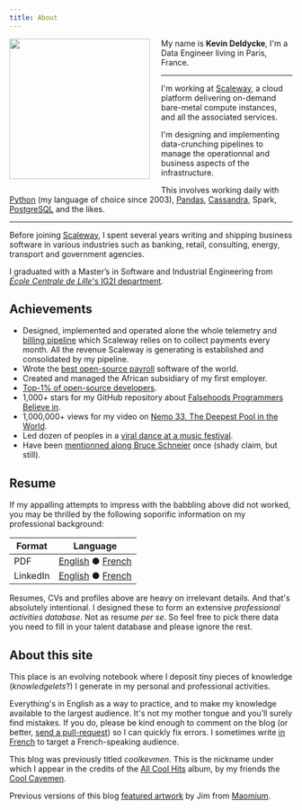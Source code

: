 ```yaml
---
title: About
---
```


<img class="thumbnail" width="250px"
style="float: left; margin-right: 20px; margin-bottom: 20px"
src="/uploads/2015/profile-photo.jpg"/>

My name is **Kevin Deldycke**, I'm a Data Engineer living in Paris, France.

---------

I'm working at [Scaleway](https://scaleway.com), a cloud platform delivering
on-demand bare-metal compute instances, and all the associated services.

I'm designing and implementing data-crunching pipelines to manage the
operationnal and business aspects of the infrastructure.

This involves working daily with [Python]({tag}python) (my language of choice
since 2003), [Pandas]({tag}pandas), [Cassandra]({tag}cassandra), Spark,
[PostgreSQL]({tag}postgresql) and the likes.

---------

Before joining [Scaleway](https://scaleway.com), I spent several years writing
and shipping business software in various industries such as banking, retail,
consulting, energy, transport and government agencies.

I graduated with a Master’s in Software and Industrial Engineering from
[*École Centrale de Lille*'s IG2I
department](http://www.ec-lille.fr/en/degree/ig2l-en.html).


## Achievements

- Designed, implemented and operated alone the whole telemetry and [billing
pipeline](https://scaleway.com/faq/billing/) which Scaleway relies on to
collect payments every month. All the revenue Scaleway is generating is
established and consolidated by my pipeline.
- Wrote the [best open-source
payroll](http://kevin.deldycke.com/2008/06/best-open-source-payroll-software/)
software of the world.
- Created and managed the African subsidiary of my first employer.
- [Top-1% of open-source 
developers](http://kevin.deldycke.com/2011/03/top-1-percent-open-source-developer/).
- 1,000+ stars for my GitHub repository about [Falsehoods Programmers Believe
in](https://github.com/kdeldycke/awesome-falsehood).
- 1,000,000+ views for my video on [Nemo 33, The Deepest Pool in the 
World](https://www.youtube.com/watch?v=-sfFKZ2PvlE).
- Led dozen of peoples in a [viral dance at a music
festival](http://kevin.deldycke.com/2013/09/vieilles-charrues/).
- Have been [mentionned along Bruce
Schneier](https://twitter.com/kdeldycke/status/792066994640150528) once (shady
claim, but still).


## Resume

If my appalling attempts to impress with the babbling above did not worked, you
may be thrilled by the following soporific information on my professional
background:

Format | Language
---|---
PDF | [English](http://docs.google.com/a/deldycke.com/document/export?format=pdf&id=1XaJgwRAhxHDuBSD-JqE--8WKGx0uTasa6IOU4IFBeKg) ● [French](http://docs.google.com/a/deldycke.com/document/export?format=pdf&id=1JYITJ3JU9WYvQXWlpGqLO9LzhcfAxiqJSsV8WyVhyyY)
LinkedIn | [English](http://linkedin.com/in/kevindeldycke/en) ● [French](http://linkedin.com/in/kevindeldycke/fr)

Resumes, CVs and profiles above are heavy on irrelevant details. And that's
absolutely intentional. I designed these to form an extensive *professional
activities database*. Not as resume _per se_. So feel free to pick there
data you need to fill in your talent database and please ignore the rest.


## About this site

This place is an evolving notebook where I deposit tiny pieces of knowledge
(*knowledgelets*?) I generate in my personal and professional activities.

Everything's in English as a way to practice, and to make my knowledge
available to the largest audience. It's not my mother tongue and you’ll surely
find mistakes. If you do, please be kind enough to comment on the blog (or
better, [send a
pull-request](https://github.com/kdeldycke/kevin-deldycke-blog/pulls)) so I can
quickly fix errors. I sometimes write [in French]({category}francais) to target
a French-speaking audience.

This blog was previously titled *coolkevmen*. This is the nickname under which
I appear in the credits of the [All Cool
Hits](http://coolcavemen.com/disc/all-cool-hits/) album, by my friends the
[Cool Cavemen](http://coolcavemen.com).

Previous versions of this blog [featured
artwork](http://kevin.deldycke.com/2011/01/new-blog-header-and-tiny-wordpress-theme-customizations/)
by Jim from [Maomium](http://maomium.com).
